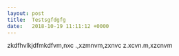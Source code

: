 ```yaml
---
layout: post
title:  Testsgfdgfg
date:   2018-10-19 11:11:12 +0000
---
```



zkdfhvlkjdfmkdfvm,nxc .,xzmnvm,zxnvc z.xcvn.m,xzcnvm